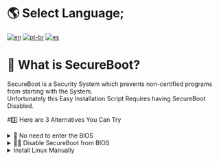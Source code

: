 # 🌎 Select Language;
[![en](https://img.shields.io/badge/English-en-red.svg)](Guides/SecureBoot/SecureBoot.md)
[![pt-br](https://img.shields.io/badge/Português-pt--br-green.svg)](Guides/SecureBoot/SecureBoot.BR.md)
[![es](https://img.shields.io/badge/Espa%C3%B1ol-es-yellow.svg)](Guides/SecureBoot/SecureBoot.ES.md)

# 🔏 What is SecureBoot?
SecureBoot is a Security System which prevents non-certified programs from starting with the System. <br>
Unfortunately this Easy Installation Script Requires having SecureBoot Disabled.

#3️⃣ Here are 3 Alternatives You Can Try
<details>
<summary>🔏 No need to enter the BIOS</summary>
This is a Semi-Automatic Installation Script that Requires Interaction. This does not disable SecureBoot, but adds a globally used key so that programs with this key can run. <br>
Yours Bootloader will be installed, a variant of rEFInd that Replaces the BOOT folder of the EFI partition, this may not work on Computers with Firmware of 2024 and Higher.<br>
Here is a demonstration video of what you should do;

This will replace the previous SecureBoot Key to allow this Key/Certificate to be executed.

</details>

<details>
<summary>👨‍💻 Disable SecureBoot from BIOS</summary>
The best option, it allows the execution of all types of systems and applications when starting the PC.<br>
To Deactivate SecureBoot with this method, you must restart the PC, and when it turns on, you must press the `Setup` key that appears on the screen. This is usually `F2` `F12` or `DEL` <br>
Then use the keyboard arrows to search for the System, Start, Security or BOOT Section and SecureBoot should appear in a Sub Menu, set it to off, save and restart. <br>
This varies by PC, here I will leave some examples of some brands;

<details>
<summary>Lenovo ThinkPad</summary>
Here is a Video Example from Lenovo Itself;
<video src="https://github.com/user-attachments/assets/1517bb59-abd1-43a2-9a51-0ef32ccd21db">
</details>
<details>
<summary>HP</summary>
You should restart your PC and when the screen turns on, quickly press the 'ESC' key and this menu will appear <br>
<img src="https://github.com/user-attachments/assets/61ba5f8b-7b1d-4323-94c2-36a757129b33"> <br>
Then you will have to choose `F10` <br>
A gray menu will open. With the Arrows on the keyboard you must go to the "System Security" Section and select "Startup Options" <br>
<img src="https://github.com/user-attachments/assets/52cbe76b-4613-430e-840c-bf8828a8ebc8"> <br>
Then `Enter` in SecureBoot and Set it to Disabled. <br>
<img src="https://github.com/user-attachments/assets/dc00844f-1067-47c1-afed-32c128222120"> <br>
Now Press `F10` or go to the Save and Restart Section. Reboot and Everything Ready.
</details>

<details>
<summary>Gigabyte</summary>
You must restart and when it turns on, press the 'DEL' key to display the menu. Then go to the System or BIOS Section and Select SecureBoot <br>
<img src="https://github.com/user-attachments/assets/284ecb93-4284-42af-b042-0a15faf6a894"> <br>
Then select SecureBoot, enter and Disable/OFF. <br>
<img src="https://github.com/user-attachments/assets/cbff9304-1fb4-455f-9808-a8ccc3c93659"> <br>
Now go to Save and Restart.


</details>

</details>



<details>
<summary>Install Linux Manually</summary>

</details>
